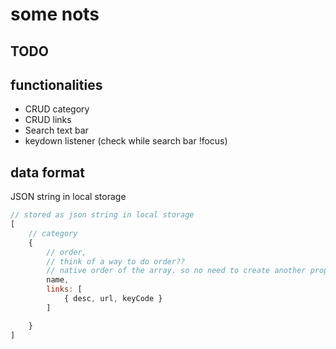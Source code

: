 # some nots

## TODO


## functionalities

- CRUD category
- CRUD links
- Search text bar
- keydown listener (check while search bar !focus)

## data format

JSON string in local storage

```js
// stored as json string in local storage
[
    // category
    {
        // order,
        // think of a way to do order??
        // native order of the array. so no need to create another prop
        name,
        links: [
            { desc, url, keyCode }
        ]

    }
]
```
